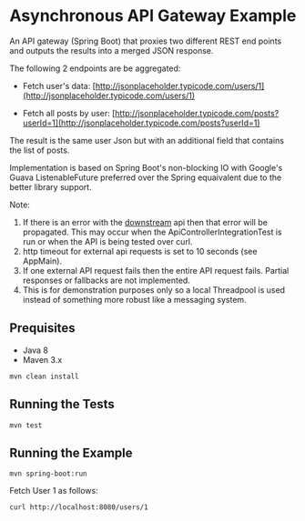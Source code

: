 # Asynchronous API Gateway Example

An API gateway (Spring Boot) that proxies two different REST end points and outputs the results into a merged JSON response.

The following 2 endpoints are be aggregated:

   * Fetch user's data: [http://jsonplaceholder.typicode.com/users/1](http://jsonplaceholder.typicode.com/users/1)

   * Fetch all posts by user:  [http://jsonplaceholder.typicode.com/posts?userId=1](http://jsonplaceholder.typicode.com/posts?userId=1)
   

The result is the same user Json but with an additional field that contains the list of posts.
        
Implementation is based on Spring Boot's non-blocking IO with Google's Guava ListenableFuture preferred over the Spring equaivalent due to the better library support.

Note: 

   1. If there is an error with the [downstream](http://jsonplaceholder.typicode.com) api then that error will be propagated. This may occur when the ApiControllerIntegrationTest is run or when the API is being tested over curl.
   2. http timeout for external api requests is set to 10 seconds (see AppMain). 
   3. If one external API request fails then the entire API request fails. Partial responses or fallbacks  are not implemented.
   4. This is for demonstration purposes only so a local Threadpool is used instead of something more robust like a messaging system.


## Prequisites

   * Java 8
   * Maven 3.x
   
```
mvn clean install
```   


## Running the Tests

```
mvn test
```

## Running the Example

```
mvn spring-boot:run
```

Fetch User 1 as follows:
```
curl http://localhost:8080/users/1
```



